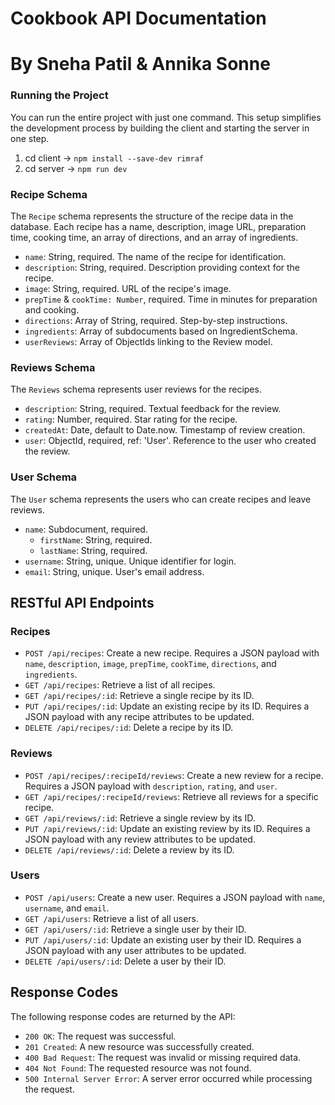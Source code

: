 # Cookbook API Documentation
# By Sneha Patil & Annika Sonne

### Running the Project

You can run the entire project with just one command. This setup simplifies the development process by building the client and starting the server in one step.

1. cd client -> `npm install --save-dev rimraf`
2. cd server -> `npm run dev`

### Recipe Schema

The `Recipe` schema represents the structure of the recipe data in the database. Each recipe has a name, description, image URL, preparation time, cooking time, an array of directions, and an array of ingredients.

- `name`: String, required. The name of the recipe for identification.
- `description`: String, required. Description providing context for the recipe.
- `image`: String, required. URL of the recipe's image.
- `prepTime` & `cookTime: Number`, required. Time in minutes for preparation and cooking.
- `directions`: Array of String, required. Step-by-step instructions.
- `ingredients`: Array of subdocuments based on IngredientSchema.
- `userReviews`: Array of ObjectIds linking to the Review model.

### Reviews Schema

The `Reviews` schema represents user reviews for the recipes.

- `description`: String, required. Textual feedback for the review.
- `rating`: Number, required. Star rating for the recipe.
- `createdAt`: Date, default to Date.now. Timestamp of review creation.
- `user`: ObjectId, required, ref: 'User'. Reference to the user who created the review.

### User Schema

The `User` schema represents the users who can create recipes and leave reviews.

- `name`: Subdocument, required.
  - `firstName`: String, required.
  - `lastName`: String, required.
- `username`: String, unique. Unique identifier for login.
- `email`: String, unique. User's email address.

## RESTful API Endpoints

### Recipes

- `POST /api/recipes`: Create a new recipe. Requires a JSON payload with `name`, `description`, `image`, `prepTime`, `cookTime`, `directions`, and `ingredients`.
- `GET /api/recipes`: Retrieve a list of all recipes.
- `GET /api/recipes/:id`: Retrieve a single recipe by its ID.
- `PUT /api/recipes/:id`: Update an existing recipe by its ID. Requires a JSON payload with any recipe attributes to be updated.
- `DELETE /api/recipes/:id`: Delete a recipe by its ID.

### Reviews

- `POST /api/recipes/:recipeId/reviews`: Create a new review for a recipe. Requires a JSON payload with `description`, `rating`, and `user`.
- `GET /api/recipes/:recipeId/reviews`: Retrieve all reviews for a specific recipe.
- `GET /api/reviews/:id`: Retrieve a single review by its ID.
- `PUT /api/reviews/:id`: Update an existing review by its ID. Requires a JSON payload with any review attributes to be updated.
- `DELETE /api/reviews/:id`: Delete a review by its ID.

### Users

- `POST /api/users`: Create a new user. Requires a JSON payload with `name`, `username`, and `email`.
- `GET /api/users`: Retrieve a list of all users.
- `GET /api/users/:id`: Retrieve a single user by their ID.
- `PUT /api/users/:id`: Update an existing user by their ID. Requires a JSON payload with any user attributes to be updated.
- `DELETE /api/users/:id`: Delete a user by their ID.

## Response Codes

The following response codes are returned by the API:

- `200 OK`: The request was successful.
- `201 Created`: A new resource was successfully created.
- `400 Bad Request`: The request was invalid or missing required data.
- `404 Not Found`: The requested resource was not found.
- `500 Internal Server Error`: A server error occurred while processing the request.
